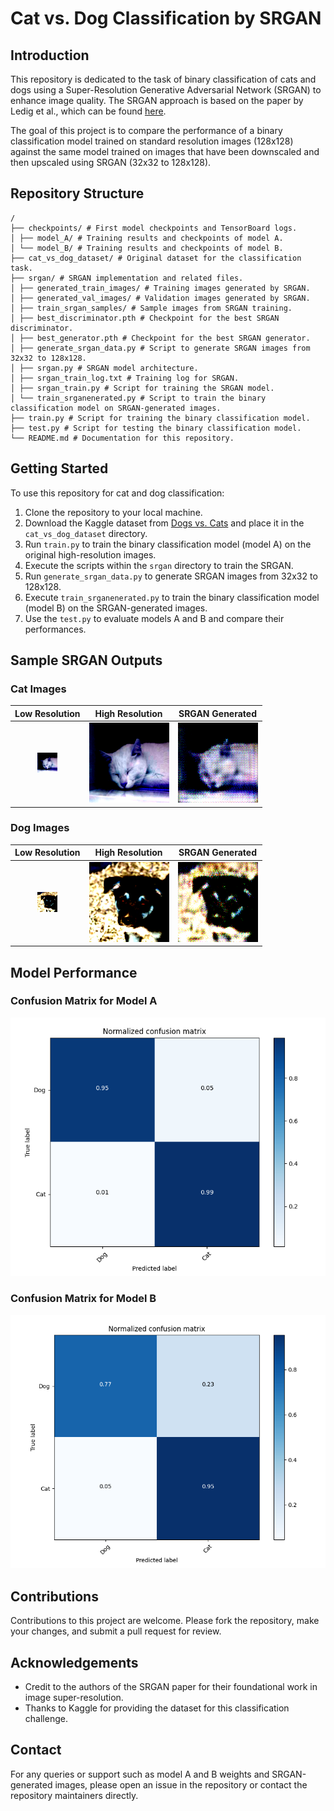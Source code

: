 # Cat vs. Dog Classification by SRGAN

## Introduction
This repository is dedicated to the task of binary classification of cats and dogs using a Super-Resolution Generative Adversarial Network (SRGAN) to enhance image quality. The SRGAN approach is based on the paper by Ledig et al., which can be found [here](https://arxiv.org/abs/1609.04802).

The goal of this project is to compare the performance of a binary classification model trained on standard resolution images (128x128) against the same model trained on images that have been downscaled and then upscaled using SRGAN (32x32 to 128x128).

## Repository Structure
```
/
├── checkpoints/ # First model checkpoints and TensorBoard logs.
│ ├── model_A/ # Training results and checkpoints of model A.
│ └── model_B/ # Training results and checkpoints of model B.
├── cat_vs_dog_dataset/ # Original dataset for the classification task.
├── srgan/ # SRGAN implementation and related files.
│ ├── generated_train_images/ # Training images generated by SRGAN.
│ ├── generated_val_images/ # Validation images generated by SRGAN.
│ ├── train_srgan_samples/ # Sample images from SRGAN training.
│ ├── best_discriminator.pth # Checkpoint for the best SRGAN discriminator.
│ ├── best_generator.pth # Checkpoint for the best SRGAN generator.
│ ├── generate_srgan_data.py # Script to generate SRGAN images from 32x32 to 128x128.
│ ├── srgan.py # SRGAN model architecture.
│ ├── srgan_train_log.txt # Training log for SRGAN.
│ ├── srgan_train.py # Script for training the SRGAN model.
│ └── train_srganenerated.py # Script to train the binary classification model on SRGAN-generated images.
├── train.py # Script for training the binary classification model.
├── test.py # Script for testing the binary classification model.
└── README.md # Documentation for this repository.
```

## Getting Started

To use this repository for cat and dog classification:

1. Clone the repository to your local machine.
2. Download the Kaggle dataset from [Dogs vs. Cats](https://www.kaggle.com/c/dogs-vs-cats/data) and place it in the `cat_vs_dog_dataset` directory.
3. Run `train.py` to train the binary classification model (model A) on the original high-resolution images.
4. Execute the scripts within the `srgan` directory to train the SRGAN.
5. Run `generate_srgan_data.py` to generate SRGAN images from 32x32 to 128x128.
6. Execute `train_srganenerated.py` to train the binary classification model (model B) on the SRGAN-generated images.
7. Use the `test.py` to evaluate models A and B and compare their performances.

## Sample SRGAN Outputs
### Cat Images
| Low Resolution | High Resolution | SRGAN Generated |
|:--------------:|:---------------:|:---------------:|
| ![Low Resolution - Cat](/srgan/train_srgan_samples/Cat_149_lr.png) | ![High Resolution - Cat](/srgan/train_srgan_samples/Cat_149_hr.png) | ![SRGAN Generated - Cat](/srgan/train_srgan_samples/Cat_149_generated.png) |

### Dog Images
| Low Resolution | High Resolution | SRGAN Generated |
|:--------------:|:---------------:|:---------------:|
| ![Low Resolution - Dog](/srgan/train_srgan_samples/Dog_148_lr.png) | ![High Resolution - Dog](/srgan/train_srgan_samples/Dog_148_hr.png) | ![SRGAN Generated - Dog](/srgan/train_srgan_samples/Dog_148_generated.png) |


## Model Performance

### Confusion Matrix for Model A

![Confusion Matrix for Model A](./confusion_matrix_model_A.png)

### Confusion Matrix for Model B

![Confusion Matrix for Model B](./confusion_matrix_model_B.png)


## Contributions

Contributions to this project are welcome. Please fork the repository, make your changes, and submit a pull request for review.

## Acknowledgements
- Credit to the authors of the SRGAN paper for their foundational work in image super-resolution.
- Thanks to Kaggle for providing the dataset for this classification challenge.

## Contact
For any queries or support such as model A and B weights and SRGAN-generated images, please open an issue in the repository or contact the repository maintainers directly.
